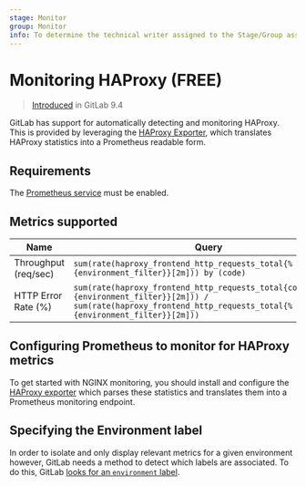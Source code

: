 ```yaml
---
stage: Monitor
group: Monitor
info: To determine the technical writer assigned to the Stage/Group associated with this page, see https://about.gitlab.com/handbook/engineering/ux/technical-writing/#assignments
---
```


# Monitoring HAProxy **(FREE)**

> [Introduced](https://gitlab.com/gitlab-org/gitlab-foss/-/merge_requests/12621) in GitLab 9.4

GitLab has support for automatically detecting and monitoring HAProxy. This is provided by leveraging the [HAProxy Exporter](https://github.com/prometheus/haproxy_exporter), which translates HAProxy statistics into a Prometheus readable form.

## Requirements

The [Prometheus service](../prometheus.md) must be enabled.

## Metrics supported

| Name | Query |
| ---- | ----- |
| Throughput (req/sec) | `sum(rate(haproxy_frontend_http_requests_total{%{environment_filter}}[2m])) by (code)` |
| HTTP Error Rate (%) | `sum(rate(haproxy_frontend_http_requests_total{code="5xx",%{environment_filter}}[2m])) / sum(rate(haproxy_frontend_http_requests_total{%{environment_filter}}[2m]))` |

## Configuring Prometheus to monitor for HAProxy metrics

To get started with NGINX monitoring, you should install and configure the [HAProxy exporter](https://github.com/prometheus/haproxy_exporter) which parses these statistics and translates them into a Prometheus monitoring endpoint.

## Specifying the Environment label

In order to isolate and only display relevant metrics for a given environment
however, GitLab needs a method to detect which labels are associated. To do this, GitLab [looks for an `environment` label](index.md#identifying-environments).
